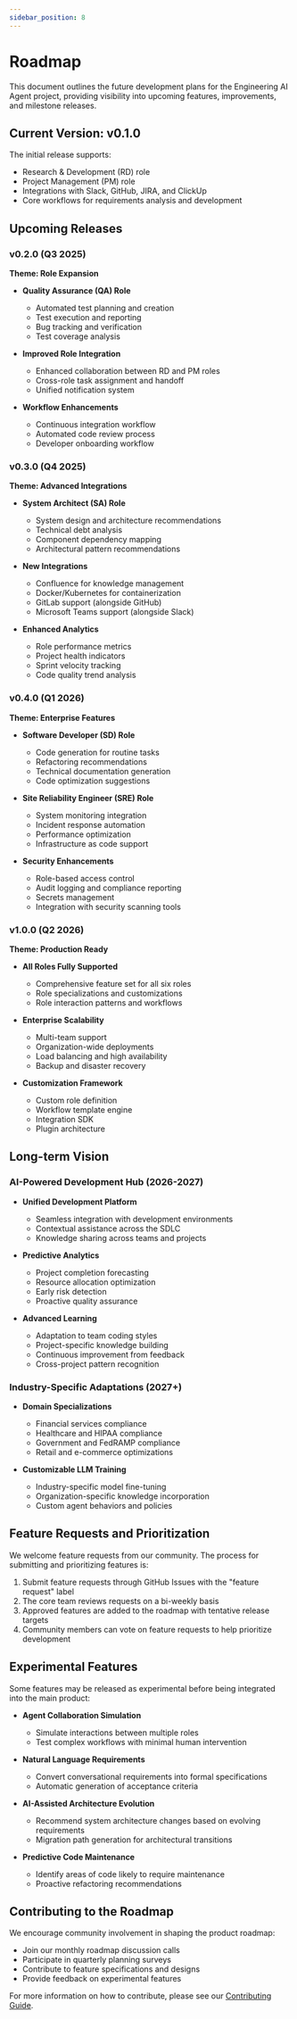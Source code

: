 ```yaml
---
sidebar_position: 8
---
```


# Roadmap

This document outlines the future development plans for the Engineering AI Agent project, providing visibility into upcoming features, improvements, and milestone releases.

## Current Version: v0.1.0

The initial release supports:
- Research & Development (RD) role
- Project Management (PM) role
- Integrations with Slack, GitHub, JIRA, and ClickUp
- Core workflows for requirements analysis and development

## Upcoming Releases

### v0.2.0 (Q3 2025)

**Theme: Role Expansion**

- **Quality Assurance (QA) Role**
  - Automated test planning and creation
  - Test execution and reporting
  - Bug tracking and verification
  - Test coverage analysis

- **Improved Role Integration**
  - Enhanced collaboration between RD and PM roles
  - Cross-role task assignment and handoff
  - Unified notification system

- **Workflow Enhancements**
  - Continuous integration workflow
  - Automated code review process
  - Developer onboarding workflow

### v0.3.0 (Q4 2025)

**Theme: Advanced Integrations**

- **System Architect (SA) Role**
  - System design and architecture recommendations
  - Technical debt analysis
  - Component dependency mapping
  - Architectural pattern recommendations

- **New Integrations**
  - Confluence for knowledge management
  - Docker/Kubernetes for containerization
  - GitLab support (alongside GitHub)
  - Microsoft Teams support (alongside Slack)

- **Enhanced Analytics**
  - Role performance metrics
  - Project health indicators
  - Sprint velocity tracking
  - Code quality trend analysis

### v0.4.0 (Q1 2026)

**Theme: Enterprise Features**

- **Software Developer (SD) Role**
  - Code generation for routine tasks
  - Refactoring recommendations
  - Technical documentation generation
  - Code optimization suggestions

- **Site Reliability Engineer (SRE) Role**
  - System monitoring integration
  - Incident response automation
  - Performance optimization
  - Infrastructure as code support

- **Security Enhancements**
  - Role-based access control
  - Audit logging and compliance reporting
  - Secrets management
  - Integration with security scanning tools

### v1.0.0 (Q2 2026)

**Theme: Production Ready**

- **All Roles Fully Supported**
  - Comprehensive feature set for all six roles
  - Role specializations and customizations
  - Role interaction patterns and workflows

- **Enterprise Scalability**
  - Multi-team support
  - Organization-wide deployments
  - Load balancing and high availability
  - Backup and disaster recovery

- **Customization Framework**
  - Custom role definition
  - Workflow template engine
  - Integration SDK
  - Plugin architecture

## Long-term Vision

### AI-Powered Development Hub (2026-2027)

- **Unified Development Platform**
  - Seamless integration with development environments
  - Contextual assistance across the SDLC
  - Knowledge sharing across teams and projects

- **Predictive Analytics**
  - Project completion forecasting
  - Resource allocation optimization
  - Early risk detection
  - Proactive quality assurance

- **Advanced Learning**
  - Adaptation to team coding styles
  - Project-specific knowledge building
  - Continuous improvement from feedback
  - Cross-project pattern recognition

### Industry-Specific Adaptations (2027+)

- **Domain Specializations**
  - Financial services compliance
  - Healthcare and HIPAA compliance
  - Government and FedRAMP compliance
  - Retail and e-commerce optimizations

- **Customizable LLM Training**
  - Industry-specific model fine-tuning
  - Organization-specific knowledge incorporation
  - Custom agent behaviors and policies

## Feature Requests and Prioritization

We welcome feature requests from our community. The process for submitting and prioritizing features is:

1. Submit feature requests through GitHub Issues with the "feature request" label
2. The core team reviews requests on a bi-weekly basis
3. Approved features are added to the roadmap with tentative release targets
4. Community members can vote on feature requests to help prioritize development

## Experimental Features

Some features may be released as experimental before being integrated into the main product:

- **Agent Collaboration Simulation**
  - Simulate interactions between multiple roles
  - Test complex workflows with minimal human intervention

- **Natural Language Requirements**
  - Convert conversational requirements into formal specifications
  - Automatic generation of acceptance criteria

- **AI-Assisted Architecture Evolution**
  - Recommend system architecture changes based on evolving requirements
  - Migration path generation for architectural transitions

- **Predictive Code Maintenance**
  - Identify areas of code likely to require maintenance
  - Proactive refactoring recommendations

## Contributing to the Roadmap

We encourage community involvement in shaping the product roadmap:

- Join our monthly roadmap discussion calls
- Participate in quarterly planning surveys
- Contribute to feature specifications and designs
- Provide feedback on experimental features

For more information on how to contribute, please see our [Contributing Guide](contributing).
